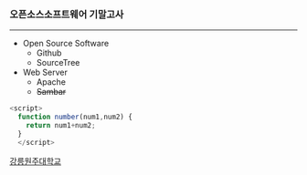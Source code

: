 ### 오픈소스소프트웨어 기말고사

---

- Open Source Software
  - Github
  - SourceTree
- Web Server
  - Apache
  - ~~Sambar~~

```javascript
<script>
  function number(num1,num2) {
    return num1+num2;
  }
  </script>
  ```
  
  [강릉원주대학교](https://www.gwnu.ac.kr/sites/kor/index.do)
